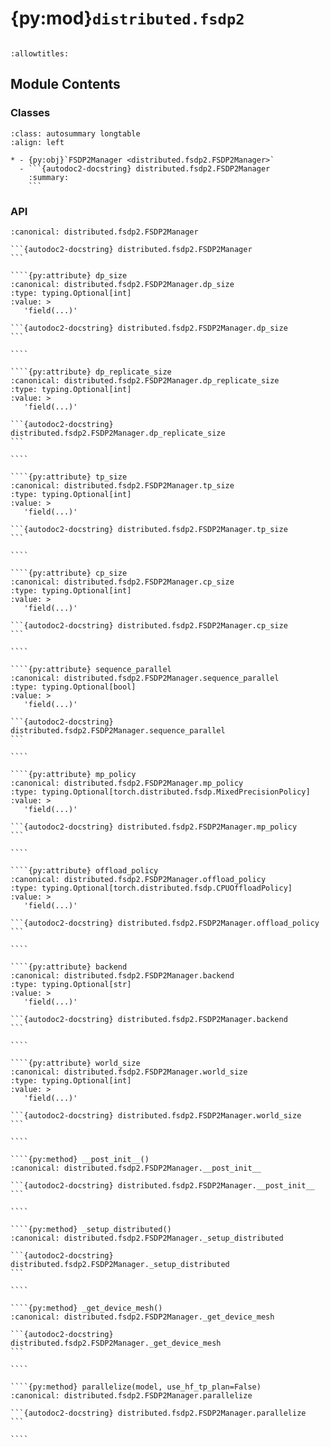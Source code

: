 # {py:mod}`distributed.fsdp2`

```{py:module} distributed.fsdp2
```

```{autodoc2-docstring} distributed.fsdp2
:allowtitles:
```

## Module Contents

### Classes

````{list-table}
:class: autosummary longtable
:align: left

* - {py:obj}`FSDP2Manager <distributed.fsdp2.FSDP2Manager>`
  - ```{autodoc2-docstring} distributed.fsdp2.FSDP2Manager
    :summary:
    ```
````

### API

`````{py:class} FSDP2Manager
:canonical: distributed.fsdp2.FSDP2Manager

```{autodoc2-docstring} distributed.fsdp2.FSDP2Manager
```

````{py:attribute} dp_size
:canonical: distributed.fsdp2.FSDP2Manager.dp_size
:type: typing.Optional[int]
:value: >
   'field(...)'

```{autodoc2-docstring} distributed.fsdp2.FSDP2Manager.dp_size
```

````

````{py:attribute} dp_replicate_size
:canonical: distributed.fsdp2.FSDP2Manager.dp_replicate_size
:type: typing.Optional[int]
:value: >
   'field(...)'

```{autodoc2-docstring} distributed.fsdp2.FSDP2Manager.dp_replicate_size
```

````

````{py:attribute} tp_size
:canonical: distributed.fsdp2.FSDP2Manager.tp_size
:type: typing.Optional[int]
:value: >
   'field(...)'

```{autodoc2-docstring} distributed.fsdp2.FSDP2Manager.tp_size
```

````

````{py:attribute} cp_size
:canonical: distributed.fsdp2.FSDP2Manager.cp_size
:type: typing.Optional[int]
:value: >
   'field(...)'

```{autodoc2-docstring} distributed.fsdp2.FSDP2Manager.cp_size
```

````

````{py:attribute} sequence_parallel
:canonical: distributed.fsdp2.FSDP2Manager.sequence_parallel
:type: typing.Optional[bool]
:value: >
   'field(...)'

```{autodoc2-docstring} distributed.fsdp2.FSDP2Manager.sequence_parallel
```

````

````{py:attribute} mp_policy
:canonical: distributed.fsdp2.FSDP2Manager.mp_policy
:type: typing.Optional[torch.distributed.fsdp.MixedPrecisionPolicy]
:value: >
   'field(...)'

```{autodoc2-docstring} distributed.fsdp2.FSDP2Manager.mp_policy
```

````

````{py:attribute} offload_policy
:canonical: distributed.fsdp2.FSDP2Manager.offload_policy
:type: typing.Optional[torch.distributed.fsdp.CPUOffloadPolicy]
:value: >
   'field(...)'

```{autodoc2-docstring} distributed.fsdp2.FSDP2Manager.offload_policy
```

````

````{py:attribute} backend
:canonical: distributed.fsdp2.FSDP2Manager.backend
:type: typing.Optional[str]
:value: >
   'field(...)'

```{autodoc2-docstring} distributed.fsdp2.FSDP2Manager.backend
```

````

````{py:attribute} world_size
:canonical: distributed.fsdp2.FSDP2Manager.world_size
:type: typing.Optional[int]
:value: >
   'field(...)'

```{autodoc2-docstring} distributed.fsdp2.FSDP2Manager.world_size
```

````

````{py:method} __post_init__()
:canonical: distributed.fsdp2.FSDP2Manager.__post_init__

```{autodoc2-docstring} distributed.fsdp2.FSDP2Manager.__post_init__
```

````

````{py:method} _setup_distributed()
:canonical: distributed.fsdp2.FSDP2Manager._setup_distributed

```{autodoc2-docstring} distributed.fsdp2.FSDP2Manager._setup_distributed
```

````

````{py:method} _get_device_mesh()
:canonical: distributed.fsdp2.FSDP2Manager._get_device_mesh

```{autodoc2-docstring} distributed.fsdp2.FSDP2Manager._get_device_mesh
```

````

````{py:method} parallelize(model, use_hf_tp_plan=False)
:canonical: distributed.fsdp2.FSDP2Manager.parallelize

```{autodoc2-docstring} distributed.fsdp2.FSDP2Manager.parallelize
```

````

`````
